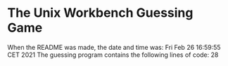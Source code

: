 # The Unix Workbench Guessing Game
When the README was made, the date and time was:
Fri Feb 26 16:59:55 CET 2021
The guessing program contains the following lines of code: 
28
